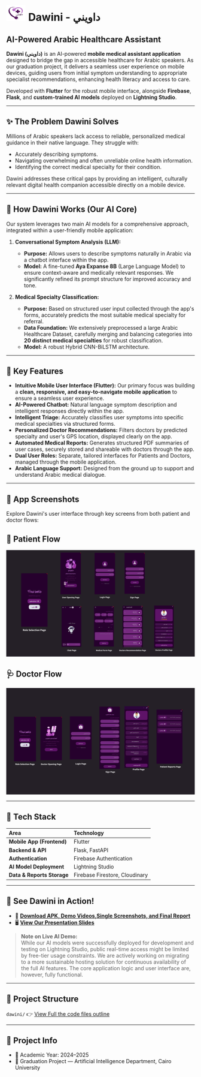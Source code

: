 # <img src="dawini\assets\images\dawini.png" alt="Logo" width="52" height="42">  Dawini - داويني
## AI-Powered Arabic Healthcare Assistant
**Dawini (داويني)** is an AI-powered **mobile medical assistant application** designed to bridge the gap in accessible healthcare for Arabic speakers. As our graduation project, it delivers a seamless user experience on mobile devices, guiding users from initial symptom understanding to appropriate specialist recommendations, enhancing health literacy and access to care.

Developed with **Flutter** for the robust mobile interface, alongside **Firebase**, **Flask**, and **custom-trained AI models** deployed on **Lightning Studio**.

---

## ✨ The Problem Dawini Solves

Millions of Arabic speakers lack access to reliable, personalized medical guidance in their native language. They struggle with:

* Accurately describing symptoms.
* Navigating overwhelming and often unreliable online health information.
* Identifying the correct medical specialty for their condition.

Dawini addresses these critical gaps by providing an intelligent, culturally relevant digital health companion accessible directly on a mobile device.

---

## 🧠 How Dawini Works (Our AI Core)

Our system leverages two main AI models for a comprehensive approach, integrated within a user-friendly mobile application:

1. **Conversational Symptom Analysis (LLM):**
    * **Purpose:** Allows users to describe symptoms naturally in Arabic via a chatbot interface within the app.
    * **Model:** A fine-tuned **Aya Expanse 8B** (Large Language Model) to ensure context-aware and medically relevant responses. We significantly refined its prompt structure for improved accuracy and tone.

2. **Medical Specialty Classification:**
    * **Purpose:** Based on structured user input collected through the app's forms, accurately predicts the most suitable medical specialty for referral.
    * **Data Foundation:** We extensively preprocessed a large Arabic Healthcare Dataset, carefully merging and balancing categories into **20 distinct medical specialties** for robust classification.
    * **Model:** A robust Hybrid CNN-BiLSTM architecture.

---

## 🌟 Key Features

* **Intuitive Mobile User Interface (Flutter):** Our primary focus was building a **clean, responsive, and easy-to-navigate mobile application** to ensure a seamless user experience.
* **AI-Powered Chatbot:** Natural language symptom description and intelligent responses directly within the app.
* **Intelligent Triage:** Accurately classifies user symptoms into specific medical specialties via structured forms.
* **Personalized Doctor Recommendations:** Filters doctors by predicted specialty and user's GPS location, displayed clearly on the app.
* **Automated Medical Reports:** Generates structured PDF summaries of user cases, securely stored and shareable with doctors through the app.
* **Dual User Roles:** Separate, tailored interfaces for Patients and Doctors, managed through the mobile application.
* **Arabic Language Support:** Designed from the ground up to support and understand Arabic medical dialogue.

---

## 📸 App Screenshots

Explore Dawini's user interface through key screens from both patient and doctor flows:

## 👤 Patient Flow  

![User Flow](dawini/assets/images/User-Patiant_Flow.png)

## 🩺 Doctor Flow  

![Doctor Flow](dawini/assets/images/Doctor_Flow.png)

---

## 🧰 Tech Stack

| Area                     | Technology                  |
| :----------------------- | :-------------------------- |
| **Mobile App (Frontend)**| Flutter                     |
| **Backend & API**        | Flask, FastAPI              |
| **Authentication**       | Firebase Authentication     |
| **AI Model Deployment**  | Lightning Studio            |
| **Data & Reports Storage** | Firebase Firestore, Cloudinary |

---

## 🚀 See Dawini in Action!

* 📁 **[Download APK, Demo Videos,Single Screenshots, and Final Report](https://drive.google.com/drive/folders/1_ezvSppek6HZfqBCWK9YNfBxw27K2Tk2?usp=sharing)**  
* 🖥️ **[View Our Presentation Slides](https://www.canva.com/design/DAGsMs5m6Tg/EM-IkYdmNXn7eSNStUxxrg/view?utm_content=DAGsMs5m6Tg&utm_campaign=designshare&utm_medium=link2&utm_source=uniquelinks&utlId=hb8f5d41854)**

> **Note on Live AI Demo:**  
> While our AI models were successfully deployed for development and testing on Lightning Studio, public real-time access might be limited by free-tier usage constraints. We are actively working on migrating to a more sustainable hosting solution for continuous availability of the full AI features. The core application logic and user interface are, however, fully functional.

---
## 📂 Project Structure
`dawini/`
👉 [View Full the code files outline](dawini\lib\Structure.md)

---

## 📌 Project Info

* 📅 Academic Year: 2024–2025
* 🏫 Graduation Project — Artificial Intelligence Department, Cairo University